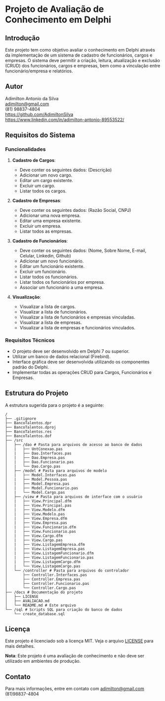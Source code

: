 # Projeto de Avaliação de Conhecimento em Delphi

## Introdução

Este projeto tem como objetivo avaliar o conhecimento em Delphi através da implementação de um sistema de cadastro de funcionários, cargos e empresas. O sistema deve permitir a criação, leitura, atualização e exclusão (CRUD) dos funcionários, cargos e empresas, bem como a vinculação entre funcionário/empresa e relatórios.

## Autor

Adimilton Antonio da Silva <br/>
adimilton@gmail.com <br/>
(81) 98837-4804 <br/>
https://github.com/AdimiltonSilva <br/>
https://www.linkedin.com/in/adimilton-antonio-89553522/

## Requisitos do Sistema

### Funcionalidades

1. **Cadastro de Cargos**:
    - Deve conter os seguintes dados:
      (Descrição)
    - Adicionar um novo cargo.
    - Editar um cargo existente.
    - Excluir um cargo.
    - Listar todos os cargos.

2. **Cadastro de Empresas**:
    - Deve conter os seguintes dados:
      (Razão Social, CNPJ)
    - Adicionar uma nova empresa.
    - Editar uma empresa existente.
    - Excluir um empresa.
    - Listar todos as empresas.

3. **Cadastro de Funcionários**:
    - Deve conter os seguintes dados:
      (Nome, Sobre Nome, E-mail, Celular, Linkedin, Github)
    - Adicionar um novo funcionário.
    - Editar um funcionário existente.
    - Excluir um funcionário.
    - Listar todos os funcionários.
    - Listar todos os funcionários por empresa.
    - Associar um funcionário a uma empresa.

3. **Visualização**:
    - Visualizar a lista de cargos.
    - Visualizar a lista de funcionários.
    - Visualizar a lista de funcionários e empresas vinculadas.
    - Visualizar a lista de empresas.
    - Visualizar a lista de empresas e funcionários vinculados.

### Requisitos Técnicos

- O projeto deve ser desenvolvido em Delphi 7 ou superior.
- Utilizar um banco de dados relacional (Firebird).
- Interface gráfica deve ser desenvolvida utilizando os componentes padrão do Delphi.
- Implementar todas as operações CRUD para Cargos, Funcionários e Empresas.

## Estrutura do Projeto

A estrutura sugerida para o projeto é a seguinte: <br/>
```
/
├── .gitignore
├── BancoTalentos.dpr
├── BancoTalentos.dproj
├── BancoTalentos.res
├── BancoTalentos.dof
├── /src
│   ├── /dao # Pasta para arquivos de acesso ao banco de dados 
│   |   ├── UntConexao.pas
│   |   ├── Dao.Interfaces.pas
│   |   ├── Dao.Empresa.pas
│   |   ├── Dao.Funcionario.pas
│   |   └── Dao.Cargo.pas
│   ├── /model # Pasta para arquivos de modelo 
│   |   ├── Model.Interfaces.pas
│   |   ├── Model.Pessoa.pas
│   |   ├── Model.Empresa.pas
│   |   ├── Model.Funcionario.pas
│   |   └── Model.Cargo.pas
│   ├── /view # Pasta para arquivos de interface com o usuário 
│   |   ├── View.Principal.dfm 
│   |   ├── View.Principal.pas
│   |   ├── View.Modelo.dfm
│   |   ├── View.Modelo.pas
│   |   ├── View.Empresa.dfm
│   |   ├── View.Empresa.pas
│   |   ├── View.Funcionario.dfm
│   |   ├── View.Funcionario.pas
│   |   ├── View.Cargo.dfm
│   |   ├── View.Cargo.pas
│   |   ├── View.ListagemEmpresa.dfm
│   |   ├── View.ListagemEmpresa.pas
│   |   ├── View.ListagemFuncionario.dfm
│   |   ├── View.ListagemFuncionario.pas
│   |   ├── View.ListagemCargo.dfm
│   |   └── View.ListagemCargo.pas
│   └── /controller # Pasta para arquivos do controlador 
│       ├── Controller.Interfaces.pas
│       ├── Controller.Empresa.pas
│       ├── Controller.Funcionario.pas
│       └── Controller.Cargo.pas
├── /docs # Documentação do projeto 
│   ├── LICENSE
│   ├── AVALIACAO.md
│   └── README.md # Este arquivo 
└── /sql # Scripts SQL para criação do banco de dados 
    └── create_database.sql 
```
## Licença

Este projeto é licenciado sob a licença MIT. Veja o arquivo [LICENSE](LICENSE) para mais detalhes.

**Nota**: Este projeto é uma avaliação de conhecimento e não deve ser utilizado em ambientes de produção.

## Contato

Para mais informações, entre em contato com adimilton@gmail.com (81)98837-4804
